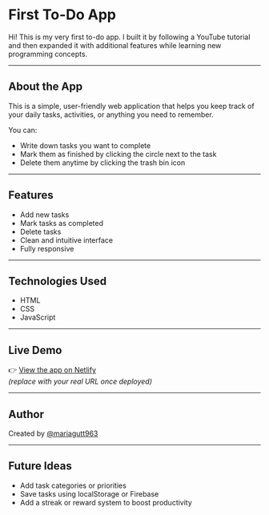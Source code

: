 # First To-Do App

Hi! This is my very first to-do app. I built it by following a YouTube tutorial and then expanded it with additional features while learning new programming concepts.

---

## About the App

This is a simple, user-friendly web application that helps you keep track of your daily tasks, activities, or anything you need to remember.

You can:
-  Write down tasks you want to complete
- Mark them as finished by clicking the circle next to the task
- Delete them anytime by clicking the trash bin icon

---

## Features

- Add new tasks
- Mark tasks as completed
- Delete tasks
- Clean and intuitive interface
- Fully responsive 

---

##  Technologies Used

- HTML
- CSS
- JavaScript

---

## Live Demo

👉 [View the app on Netlify](https://your-app-name.netlify.app)  
*(replace with your real URL once deployed)*

---

## Author

Created by [@mariagutt963](https://github.com/mariagutt963)

---

## Future Ideas

- Add task categories or priorities
- Save tasks using localStorage or Firebase
- Add a streak or reward system to boost productivity
